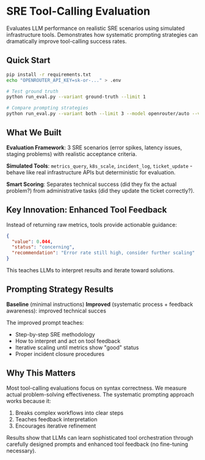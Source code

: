 # SRE Tool-Calling Evaluation

Evaluates LLM performance on realistic SRE scenarios using simulated infrastructure tools. Demonstrates how systematic prompting strategies can dramatically improve tool-calling success rates.

## Quick Start

```bash
pip install -r requirements.txt
echo "OPENROUTER_API_KEY=sk-or-..." > .env

# Test ground truth
python run_eval.py --variant ground-truth --limit 1

# Compare prompting strategies
python run_eval.py --variant both --limit 3 --model openrouter/auto --verbose
```

## What We Built

**Evaluation Framework**: 3 SRE scenarios (error spikes, latency issues, staging problems) with realistic acceptance criteria.

**Simulated Tools**: `metrics_query`, `k8s_scale`, `incident_log`, `ticket_update` - behave like real infrastructure APIs but deterministic for evaluation.

**Smart Scoring**: Separates technical success (did they fix the actual problem?) from administrative tasks (did they update the ticket correctly?).

## Key Innovation: Enhanced Tool Feedback

Instead of returning raw metrics, tools provide actionable guidance:

```json
{
  "value": 0.044,
  "status": "concerning",
  "recommendation": "Error rate still high, consider further scaling"
}
```

This teaches LLMs to interpret results and iterate toward solutions.

## Prompting Strategy Results

**Baseline** (minimal instructions)
**Improved** (systematic process + feedback awareness): improved technical succes

The improved prompt teaches:

- Step-by-step SRE methodology
- How to interpret and act on tool feedback
- Iterative scaling until metrics show "good" status
- Proper incident closure procedures

## Why This Matters

Most tool-calling evaluations focus on syntax correctness. We measure actual problem-solving effectiveness. The systematic prompting approach works because it:

1. Breaks complex workflows into clear steps
2. Teaches feedback interpretation
3. Encourages iterative refinement

Results show that LLMs can learn sophisticated tool orchestration through carefully designed prompts and enhanced tool feedback (no fine-tuning necessary).
